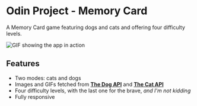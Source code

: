 # Odin Project - Memory Card

A Memory Card game featuring dogs and cats and offering four difficulty levels.

![GIF showing the app in action](/public/memory-card.gif)

## Features

- Two modes: cats and dogs
- Images and GIFs fetched from [**The Dog API**](https://www.thedogapi.com/) and [**The Cat API**](https://www.thecatapi.com/)
- Four difficulty levels, with the last one for the brave, _and I'm not kidding_
- Fully responsive
